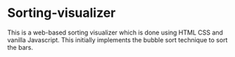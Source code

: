 ﻿# Sorting-visualizer

 This is a web-based sorting visualizer which is done using HTML CSS and vanilla Javascript. This initially implements the bubble sort technique to sort the bars.
